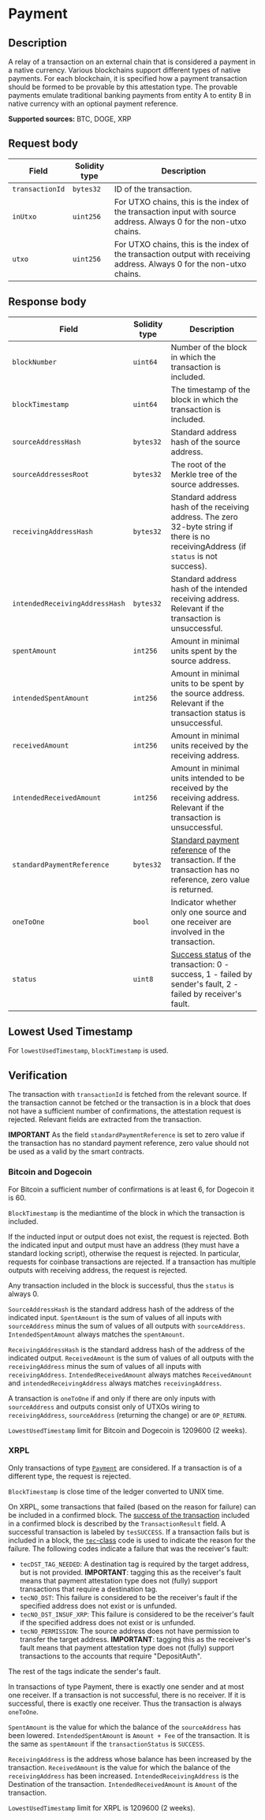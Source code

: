 # Payment

## Description

A relay of a transaction on an external chain that is considered a payment in a native currency.
Various blockchains support different types of native payments.
For each blockchain, it is specified how a payment transaction should be formed to be provable by this attestation type.
The provable payments emulate traditional banking payments from entity A to entity B in native currency with an optional payment reference.

**Supported sources:** BTC, DOGE, XRP

## Request body

| Field           | Solidity type | Description                                                                                                            |
| --------------- | ------------- | ---------------------------------------------------------------------------------------------------------------------- |
| `transactionId` | `bytes32`     | ID of the transaction.                                                                                                 |
| `inUtxo`        | `uint256`     | For UTXO chains, this is the index of the transaction input with source address. Always 0 for the non-utxo chains.     |
| `utxo`          | `uint256`     | For UTXO chains, this is the index of the transaction output with receiving address. Always 0 for the non-utxo chains. |

## Response body

| Field                          | Solidity type | Description                                                                                                                                                                                     |
| ------------------------------ | ------------- | ----------------------------------------------------------------------------------------------------------------------------------------------------------------------------------------------- |
| `blockNumber`                  | `uint64`      | Number of the block in which the transaction is included.                                                                                                                                       |
| `blockTimestamp`               | `uint64`      | The timestamp of the block in which the transaction is included.                                                                                                                                |
| `sourceAddressHash`            | `bytes32`     | Standard address hash of the source address.                                                                                                                                                    |
| `sourceAddressesRoot`          | `bytes32`     | The root of the Merkle tree of the source addresses.                                                                                                                                            |
| `receivingAddressHash`         | `bytes32`     | Standard address hash of the receiving address. The zero 32-byte string if there is no receivingAddress (if `status` is not success).                                                           |
| `intendedReceivingAddressHash` | `bytes32`     | Standard address hash of the intended receiving address. Relevant if the transaction is unsuccessful.                                                                                           |
| `spentAmount`                  | `int256`      | Amount in minimal units spent by the source address.                                                                                                                                            |
| `intendedSpentAmount`          | `int256`      | Amount in minimal units to be spent by the source address. Relevant if the transaction status is unsuccessful.                                                                                  |
| `receivedAmount`               | `int256`      | Amount in minimal units received by the receiving address.                                                                                                                                      |
| `intendedReceivedAmount`       | `int256`      | Amount in minimal units intended to be received by the receiving address. Relevant if the transaction is unsuccessful.                                                                          |
| `standardPaymentReference`     | `bytes32`     | [Standard payment reference](/specs/attestations/external-chains/standardPaymentReference.md) of the transaction. If the transaction has no reference, zero value is returned.                  |
| `oneToOne`                     | `bool`        | Indicator whether only one source and one receiver are involved in the transaction.                                                                                                             |
| `status`                       | `uint8`       | [Success status](/specs/attestations/external-chains/transactions.md#transaction-success-status) of the transaction: 0 - success, 1 - failed by sender's fault, 2 - failed by receiver's fault. |

## Lowest Used Timestamp

For `lowestUsedTimestamp`, `blockTimestamp` is used.

## Verification

The transaction with `transactionId` is fetched from the relevant source.
If the transaction cannot be fetched or the transaction is in a block that does not have a sufficient number of confirmations, the attestation request is rejected.
Relevant fields are extracted from the transaction.

**IMPORTANT** As the field `standardPaymentReference` is set to zero value if the transaction has no standard payment reference, zero value should not be used as a valid by the smart contracts.

### Bitcoin and Dogecoin

For Bitcoin a sufficient number of confirmations is at least 6, for Dogecoin it is 60.

`BlockTimestamp` is the mediantime of the block in which the transaction is included.

If the inducted input or output does not exist, the request is rejected.
Both the indicated input and output must have an address (they must have a standard locking script), otherwise the request is rejected.
In particular, requests for coinbase transactions are rejected.
If a transaction has multiple outputs with receiving address, the request is rejected.

Any transaction included in the block is successful, thus the `status` is always 0.

`SourceAddressHash` is the standard address hash of the address of the indicated input.
`SpentAmount` is the sum of values of all inputs with `sourceAddress` minus the sum of values of all outputs with `sourceAddress`.
`IntendedSpentAmount` always matches the `spentAmount`.

`ReceivingAddressHash` is the standard address hash of the address of the indicated output.
`ReceivedAmount` is the sum of values of all outputs with the `receivingAddress` minus the sum of values of all inputs with `receivingAddress`.
`IntendedReceivedAmount` always matches `ReceivedAmount` and `intendedReceivingAddress` always matches `receivingAddress`.

A transaction is `oneToOne` if and only if there are only inputs with `sourceAddress` and outputs consist only of UTXOs wiring to `receivingAddress`, `sourceAddress` (returning the change) or are `OP_RETURN`.

`LowestUsedTimestamp` limit for Bitcoin and Dogecoin is $1209600$ (2 weeks).

### XRPL

Only transactions of type [`Payment`](https://xrpl.org/docs/references/protocol/transactions/types/payment) are considered.
If a transaction is of a different type, the request is rejected.

`BlockTimestamp` is close time of the ledger converted to UNIX time.

On XRPL, some transactions that failed (based on the reason for failure) can be included in a confirmed block.
The [success of the transaction](https://xrpl.org/look-up-transaction-results.html#case-included-in-a-validated-ledger) included in a confirmed block is described by the `TransactionResult` field.
A successful transaction is labeled by `tesSUCCESS`.
If a transaction fails but is included in a block, the [`tec`-class](https://xrpl.org/tec-codes.html) code is used to indicate the reason for the failure.
The following codes indicate a failure that was the receiver's fault:

- `tecDST_TAG_NEEDED`: A destination tag is required by the target address, but is not provided. **IMPORTANT**: tagging this as the receiver's fault means that payment attestation type does not (fully) support transactions that require a destination tag.
- `tecNO_DST`: This failure is considered to be the receiver's fault if the specified address does not exist or is unfunded.
- `tecNO_DST_INSUF_XRP`: This failure is considered to be the receiver's fault if the specified address does not exist or is unfunded.
- `tecNO_PERMISSION`: The source address does not have permission to transfer the target address. **IMPORTANT**: tagging this as the receiver's fault means that payment attestation type does not (fully) support transactions to the accounts that require "DepositAuth".

The rest of the tags indicate the sender's fault.

In transactions of type Payment, there is exactly one sender and at most one receiver.
If a transaction is not successful, there is no receiver.
If it is successful, there is exactly one receiver.
Thus the transaction is always `oneToOne`.

`SpentAmount` is the value for which the balance of the `sourceAddress` has been lowered.
`IntendedSpentAmount` is `Amount + Fee` of the transaction.
It is the same as `spentAmount` if the `transactionStatus` is `SUCCESS`.

`ReceivingAddress` is the address whose balance has been increased by the transaction.
`ReceivedAmount` is the value for which the balance of the `receivingAddress` has been increased.
`IntendedReceivingAddress` is the Destination of the transaction.
`IntendedReceivedAmount` is `Amount` of the transaction.

`LowestUsedTimestamp` limit for XRPL is $1209600$ (2 weeks).
